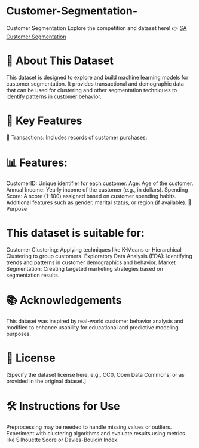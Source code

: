 # Customer-Segmentation-
Customer Segmentation Explore the competition and dataset here! 👉 [SA Customer Segmentation](https://www.kaggle.com/competitions/sa-customer-segmentation/data)

# 📄 About This Dataset
This dataset is designed to explore and build machine learning models for customer segmentation. It provides transactional and demographic data that can be used for clustering and other segmentation techniques to identify patterns in customer behavior.

# 🔑 Key Features
🧾 Transactions: Includes records of customer purchases.
# 📊 Features:
CustomerID: Unique identifier for each customer.
Age: Age of the customer.
Annual Income: Yearly income of the customer (e.g., in dollars).
Spending Score: A score (1–100) assigned based on customer spending habits.
Additional features such as gender, marital status, or region (if available).
🎯 Purpose
# This dataset is suitable for:

Customer Clustering: Applying techniques like K-Means or Hierarchical Clustering to group customers.
Exploratory Data Analysis (EDA): Identifying trends and patterns in customer demographics and behavior.
Market Segmentation: Creating targeted marketing strategies based on segmentation results.
# 📚 Acknowledgements
This dataset was inspired by real-world customer behavior analysis and modified to enhance usability for educational and predictive modeling purposes.

# 📜 License
[Specify the dataset license here, e.g., CC0, Open Data Commons, or as provided in the original dataset.]

# 🛠️ Instructions for Use
Preprocessing may be needed to handle missing values or outliers.
Experiment with clustering algorithms and evaluate results using metrics like Silhouette Score or Davies-Bouldin Index.
